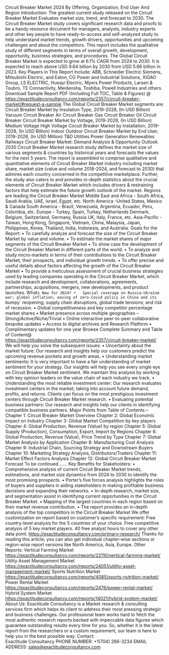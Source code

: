 Circuit Breaker Market 2024 By Offering, Organization, End User And Region 
Introduction:
The greatest current  study released on the Circuit Breaker Market Evaluates market size, trend, and forecast to 2030. The Circuit Breaker Market study covers significant research data and proofs to be a handy resource document for managers, analysts, industry experts and other key people to have ready-to-access and self-analyzed study to help understand market trends, growth drivers, opportunities and upcoming challenges and about the competitors. This report includes the qualitative study of different segments in terms of overall growth, development, opportunity, business strategies, and procedures. 
The Global Circuit Breaker Market is expected to grow at 6.1% CAGR from 2024 to 2030. It is expected to reach above USD 9.64 billion by 2030 from USD 5.66 billion in 2023.
Key Players in This Report Include: 
ABB, Schneider Electric Siemens, Mitsubishi Electric, and Eaton, CG Power and Industrial Solutions, XIGAO Group, LS ELECTRIC, Hueayi Electric, Myers Power Products, Larsen & Toubro, TE Connectivity, Meidensha, Toshiba, Powell Industries and others.
Download Sample Report PDF (Including Full TOC, Table & Figures) @ 
https://exactitudeconsultancy.com/reports/2357/circuit-breaker-market/#request-a-sample
The Global Circuit Breaker Market segments are:
Circuit Breaker Market by Insulation Type, 2019-2028, (In USD Billion)
Vacuum Circuit Breaker
Air Circuit Breaker
Gas Circuit Breaker
Oil Circuit Breaker
Circuit Breaker Market by Voltage, 2019-2028, (In USD Billion)
Medium Voltage
High Voltage
Circuit Breaker Market by Installation, 2019-2028, (In USD Billion)
Indoor
Outdoor
Circuit Breaker Market by End User, 2019-2028, (In USD Million)
T&D Utilities
Power Generation
Renewables
Railways
Circuit Breaker Market: Demand Analysis & Opportunity Outlook 2030
Circuit Breaker Market research study defines the market size of various segments & countries by historical years and forecasts the values for the next 5 years. The report is assembled to comprise qualitative and quantitative elements of Circuit Breaker Market industry including market share, market size (value and volume 2018-2024, and forecast to 2030) that admires each country concerned in the competitive marketplace. Further, the study also caters to and provides in-depth statistics about the crucial elements of Circuit Breaker Market which includes drivers & restraining factors that help estimate the future growth outlook of the market.
Regions are leading the Circuit Breaker Market
Middle East and Africa - South Africa, Saudi Arabia, UAE, Israel, Egypt, etc.
North America -United States, Mexico & Canada
South America - Brazil, Venezuela, Argentina, Ecuador, Peru, Colombia, etc.
Europe - Turkey, Spain, Turkey, Netherlands Denmark, Belgium, Switzerland, Germany, Russia UK, Italy, France, etc.
Asia-Pacific -Taiwan, Hong Kong, Singapore, Vietnam, China, Malaysia, Japan, Philippines, Korea, Thailand, India, Indonesia, and Australia.
Goals for the Report:
•	To carefully analyze and forecast the size of the Circuit Breaker Market by value and volume.
•	To estimate the market shares of major segments of the Circuit Breaker Market 
•	To show case the development of the Circuit Breaker Market in different parts of the world.
•	To analyze and study micro-markets in terms of their contributions to the Circuit Breaker Market, their prospects, and individual growth trends.
•	To offer precise and useful details about factors affecting the growth of the Circuit Breaker Market 
•	To provide a meticulous assessment of crucial business strategies used by leading companies operating in the Circuit Breaker Market, which include research and development, collaborations, agreements, partnerships, acquisitions, mergers, new developments, and product launches.
What`s New for 2024?
•	Special coverage on Russia-Ukraine war; global inflation; easing of zero-Covid policy in China and its `bumpy` reopening; supply chain disruptions, global trade tensions; and risk of recession.
•	Global competitiveness and key competitor percentage market shares
•	Market presence across multiple geographies – Strong/Active/Niche/Trivial
•	Online interactive peer-to-peer collaborative bespoke updates
•	Access to digital archives and Research Platform
•	Complimentary updates for one year
Browse Complete Summary and Table of Content@  
https://exactitudeconsultancy.com/reports/2357/circuit-breaker-market/
We will help you solve the subsequent issues:
•	Uncertainty about the market future: Our research and insights help our customers predict the upcoming revenue pockets and growth areas.
•	Understanding market sentiments: It is very important to have a fair understanding of market sentiment for your strategy. Our insights will help you see every single eye on Circuit Breaker Market sentiment. We maintain this analysis by working with key opinion leaders on the value chain of each industry we track.
•	Understanding the most reliable investment center: Our research evaluates investment centers in the market, taking into account future demand, profits, and returns. Clients can focus on the most prestigious investment centers through Circuit Breaker Market research.
•	Evaluating potential business partners: Our research and insights help our clients in identifying compatible business partners.
Major Points from Table of Contents –
Chapter 1: Circuit Breaker Market Overview
Chapter 2: Global Economic Impact on Industry
Chapter 3: Global Market Competition by key players
Chapter 4: Global Production, Revenue (Value) by region
Chapter 5: Global Supply (Production), Consumption, Export, Import by Regions
Chapter 6: Global Production, Revenue (Value), Price Trend by Type
Chapter 7: Global Market Analysis by Application
Chapter 8: Manufacturing Cost Analysis
Chapter 9: Industrial Chain, Sourcing Strategy and Downstream Buyers
Chapter 10: Marketing Strategy Analysis, Distributors/Traders
Chapter 11: Market Effect Factors Analysis
Chapter 12: Global Circuit Breaker Market Forecast
To be continued…….
Key Benefits for Stakeholders:
•	Comprehensive analysis of current Circuit Breaker Market trends, estimations, and market size dynamics from 2024 to 2030 to identify the most promising prospects.
•	Porter’s five forces analysis highlights the roles of buyers and suppliers in aiding stakeholders in making profitable business decisions and expanding their networks.
•	In-depth research, market size, and segmentation assist in identifying current opportunities in the Circuit Breaker Market.
•	Mapping of the largest countries in each region based on their market revenue contribution.
•	The report provides an in-depth analysis of the top competitors in the Circuit Breaker Market
We offer customization on report based on customer’s specific requirement:
Free country-level analysis for the 5 countries of your choice.
Free competitive analysis of 5 key market players.
40 free analyst hours to cover any other data point.
https://exactitudeconsultancy.com/primary-research/
Thanks for reading this article; you can also get individual chapter-wise sections or region-wise report versions like North America, Asia, Europe.
Other Reports:
Vertical Farming Market
https://exactitudeconsultancy.com/reports/22110/vertical-farming-market/
Utility Asset Management Market
https://exactitudeconsultancy.com/reports/24051/utility-asset-management-market/
Sports Nutrition Market
https://exactitudeconsultancy.com/reports/4085/sports-nutrition-market/
Power Rental Market
https://exactitudeconsultancy.com/reports/2476/power-rental-market/
Hybrid System Market
https://exactitudeconsultancy.com/reports/14021/hybrid-system-market/
About Us:
Exactitude Consultancy is a Market research & consulting services firm which helps its client to address their most pressing strategic and business challenges. Our professional team works hard to fetch the most authentic research reports backed with impeccable data figures which guarantee outstanding results every time for you. So, whether it is the latest report from the researchers or a custom requirement, our team is here to help you in the best possible way.
Contact:  
Exactitude Consultancy
PHONE NUMBER: +1(704) 266-3234
EMAIL ADDRESS: sales@exactitudeconsultancy.com
